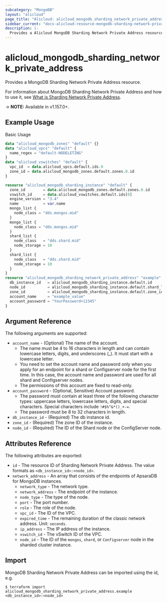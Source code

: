 ```yaml
---
subcategory: "MongoDB"
layout: "alicloud"
page_title: "Alicloud: alicloud_mongodb_sharding_network_private_address"
sidebar_current: "docs-alicloud-resource-mongodb-sharding-network-private-address"
description: |-
  Provides a Alicloud MongoDB Sharding Network Private Address resource.
---
```


# alicloud\_mongodb\_sharding\_network\_private\_address

Provides a MongoDB Sharding Network Private Address resource.

For information about MongoDB Sharding Network Private Address and how to use it, see [What is Sharding Network Private Address](https://www.alibabacloud.com/help/en/doc-detail/141403.html).

-> **NOTE:** Available in v1.157.0+.

## Example Usage

Basic Usage

```terraform
data "alicloud_mongodb_zones" "default" {}
data "alicloud_vpcs" "default" {
  name_regex = "default-NODELETING"
}
data "alicloud_vswitches" "default" {
  vpc_id  = data.alicloud_vpcs.default.ids.0
  zone_id = data.alicloud_mongodb_zones.default.zones.0.id
}

resource "alicloud_mongodb_sharding_instance" "default" {
  zone_id        = data.alicloud_mongodb_zones.default.zones.0.id
  vswitch_id     = data.alicloud_vswitches.default.ids[0]
  engine_version = "3.4"
  name           = var.name
  mongo_list {
    node_class = "dds.mongos.mid"
  }
  mongo_list {
    node_class = "dds.mongos.mid"
  }
  shard_list {
    node_class   = "dds.shard.mid"
    node_storage = 10
  }
  shard_list {
    node_class   = "dds.shard.mid"
    node_storage = 10
  }
}
resource "alicloud_mongodb_sharding_network_private_address" "example" {
  db_instance_id   = alicloud_mongodb_sharding_instance.default.id
  node_id          = alicloud_mongodb_sharding_instance.default.shard_list.0.node_id
  zone_id          = alicloud_mongodb_sharding_instance.default.zone_id
  account_name     = "example_value"
  account_password = "YourPassword+12345"
}
```

## Argument Reference

The following arguments are supported:

* `account_name` - (Optional) The name of the account. 
  - The name must be 4 to 16 characters in length and can contain lowercase letters, digits, and underscores (_). It must start with a lowercase letter.
  - You need to set the account name and password only when you apply for an endpoint for a shard or Configserver node for the first time. In this case, the account name and password are used for all shard and Configserver nodes.
  - The permissions of this account are fixed to read-only.
* `account_password` - (Optional, Sensitive) Account password. 
  - The password must contain at least three of the following character types: uppercase letters, lowercase letters, digits, and special characters. Special characters include `!#$%^&*()_+-=`.
  - The password must be 8 to 32 characters in length.
* `db_instance_id` - (Required) The db instance id.
* `zone_id` - (Required) The zone ID of the instance.
* `node_id` - (Required) The ID of the Shard node or the ConfigServer node.

## Attributes Reference

The following attributes are exported:

* `id` - The resource ID of Sharding Network Private Address. The value formats as `<db_instance_id>:<node_id>`.
* `network_address` - An array that consists of the endpoints of ApsaraDB for MongoDB instances.
  * `network_type` - The network type.
  * `network_address` - The endpoint of the instance.
  * `node_type` - The type of the node.
  * `port` - The port number.
  * `role` - The role of the node.
  * `vpc_id` - The ID of the VPC.
  * `expired_time` - The remaining duration of the classic network address. Unit: `seconds`.
  * `ip_address` - The IP address of the instance.
  * `vswitch_id` - The vSwitch ID of the VPC.
  * `node_id` - The ID of the `mongos`, `shard`, or `Configserver` node in the sharded cluster instance.

## Import

MongoDB Sharding Network Private Address can be imported using the id, e.g.

```shell
$ terraform import alicloud_mongodb_sharding_network_private_address.example <db_instance_id>:<node_id>
```